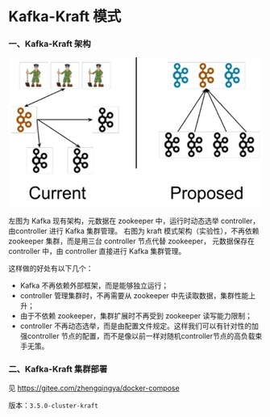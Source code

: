 # Kafka-Kraft 模式

### 一、Kafka-Kraft 架构

![](./images/10-Kafka-Kraft模式-1688615188649.png)

左图为 Kafka 现有架构，元数据在 zookeeper 中，运行时动态选举 controller，由controller 进行 Kafka 集群管理。
右图为 kraft 模式架构（实验性），不再依赖 zookeeper 集群，而是用三台 controller 节点代替 zookeeper，
元数据保存在 controller 中，由 controller 直接进行 Kafka 集群管理。

这样做的好处有以下几个：

- Kafka 不再依赖外部框架，而是能够独立运行；
- controller 管理集群时，不再需要从 zookeeper 中先读取数据，集群性能上升；
- 由于不依赖 zookeeper，集群扩展时不再受到 zookeeper 读写能力限制；
- controller 不再动态选举，而是由配置文件规定。这样我们可以有针对性的加强controller 节点的配置，而不是像以前一样对随机controller节点的高负载束手无策。

### 二、Kafka-Kraft 集群部署

见 https://gitee.com/zhengqingya/docker-compose

版本：`3.5.0-cluster-kraft`
